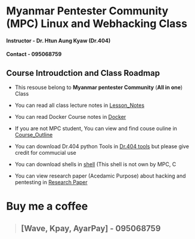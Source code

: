 # Myanmar Pentester Community (MPC) Linux and Webhacking Class

#### **Instructor 	- Dr. Htun Aung Kyaw (Dr.404)**
#### **Contact		- 095068759**


## Course Introudction and Class Roadmap

- This resouse belong to **Myanmar pentester Community** (**All in one**) Class

- You can read all class lecture notes in [Lesson_Notes](./lesson_notes) 

- You can read Docker Course notes in [Docker](./lesson_notes/Docker_Mini_Course)  

- If you are not MPC student, You can view and find couse ouline in [Course_Outline](./course_outline)

- You can download Dr.404 python Tools in [Dr.404 tools](./MPC_python_tools) but please give credit for commucial use

- You can download shells in [shell](./shells) (This shell is not own by MPC, C

- You can view research paper (Acedamic Purpose) about hacking and pentesting in [Research Paper](./lesson_notes/Paper)


# Buy me a coffee

>## [Wave, Kpay, AyarPay]		- 095068759
>